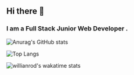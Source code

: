 ## Hi there 👋
### I am a Full Stack Junior Web Developer . 

![Anurag's GitHub stats](https://github-readme-stats.vercel.app/api?username=kevAs&show_icons=true&theme=bear)

![Top Langs](https://github-readme-stats.vercel.app/api/top-langs/?username=kevAs&theme=bear&layout=compact)

![willianrod's wakatime stats](https://github-readme-stats.vercel.app/api/wakatime?username=kevAs&theme=bear&layout=compact)

<!--
**nazam1998/nazam1998** is a ✨ _special_ ✨ repository because its `README.md` (this file) appears on your GitHub profile.
-->
